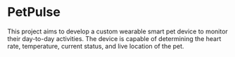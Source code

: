 # PetPulse
This project aims to develop a custom wearable smart pet device to monitor their day-to-day activities. The device is capable of determining the heart rate, temperature, current status, and live location of the pet.
